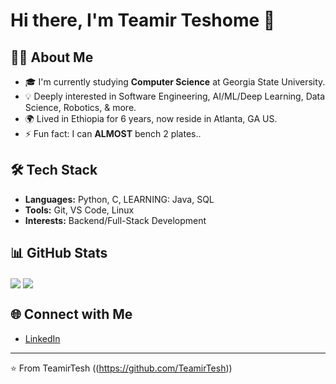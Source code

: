 # Hi there, I'm Teamir Teshome 👋

## 👨‍💻 About Me
- 🎓 I'm currently studying **Computer Science** at Georgia State University.
- 💡 Deeply interested in Software Engineering, AI/ML/Deep Learning, Data Science, Robotics, & more.
- 🌍 Lived in Ethiopia for 6 years, now reside in Atlanta, GA US.
- ⚡ Fun fact: I can **ALMOST** bench 2 plates..

## 🛠️ Tech Stack
- **Languages:** Python, C, LEARNING: Java, SQL
- **Tools:** Git, VS Code, Linux
- **Interests:** Backend/Full-Stack Development

## 📊 GitHub Stats
<img align="center" src="https://github-readme-stats.vercel.app/api?username=TeamirTesh&theme=dark" />
<img align="center" src="https://github-readme-stats.vercel.app/api/top-langs/?username=TeamirTesh&theme=dark" />

## 🌐 Connect with Me
- [LinkedIn](https://www.linkedin.com/in/teamir-teshome-084219337/)


---
⭐️ From TeamirTesh ((https://github.com/TeamirTesh))
